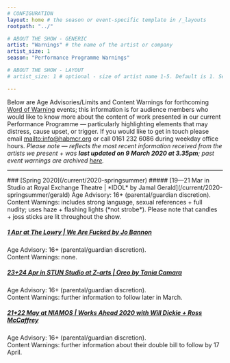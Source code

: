 ```yaml
---
# CONFIGURATION
layout: home # the season or event-specific template in /_layouts
rootpath: "../"

# ABOUT THE SHOW - GENERIC
artist: "Warnings" # the name of the artist or company
artist_size: 1
season: "Performance Programme Warnings"

# ABOUT THE SHOW - LAYOUT
# artist_size: 1 # optional - size of artist name 1-5. Default is 1. Set longer names to lower values

---
```

Below are Age Advisories/Limits and Content Warnings for forthcoming [Word of Warning](/) events; this information is for audience members who would like to know more about the content of work presented in our current Performance Programme — particularly highlighting elements that may distress, cause upset, or trigger. If you would like to get in touch please email <mailto:info@habmcr.org> or call 0161 232 6086 during weekday office hours. *Please note — reflects the most recent information received from the artists we present + was **last updated on 9 March 2020 at 3.35pm**; past event warnings are archived [here](/archive/warnings).*         
<hr>          
### [Spring 2020](/current/2020-springsummer)         
##### [19—21 Mar in Studio at Royal Exchange Theatre | *IDOL* by Jamal Gerald](/current/2020-springsummer/gerald)       
Age Advisory: 16+ (parental/guardian discretion).<br>Content Warnings: includes strong language, sexual references + full nudity; uses haze + flashing lights (*not strobe*). Please note that candles + joss sticks are lit throughout the show.        
            
##### [1 Apr at The Lowry | *We Are Fucked* by Jo Bannon](/current/2020-springsummer/bannon)       
Age Advisory: 16+ (parental/guardian discretion).<br>Content Warnings: none.       
           
##### [23+24 Apr in STUN Studio at Z-arts | *Oreo* by Tania Camara](/current/2020-springsummer/camara)        
Age Advisory: 16+ (parental/guardian discretion).<br>Content Warnings: further information to follow later in March.        
           
##### [21+22 May at NIAMOS | Works Ahead 2020 with Will Dickie + Ross McCaffrey](/current/2020-worksahead)       
Age Advisory: 16+ (parental/guardian discretion).<br>Content Warnings: further information about their double bill to follow by 17 April.
